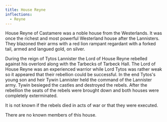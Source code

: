 ```yaml
---
title: House Reyne
inflections:
  - Reyne
---
```


House Reyne of Castamere was a noble house from the Westerlands. It was once the richest and most powerful Westerland house after the Lannisters. They blazoned their arms with a red lion rampant regardant with a forked tail, armed and langued gold, on silver.

During the reign of Tytos Lannister the Lord of House Reyne rebelled against his overlord along with the Tarbecks of Tarbeck Hall. The Lord of House Reyne was an experienced warrior while Lord Tytos was rather weak so it appeared that their rebellion could be successful. In the end Tytos's young son and heir Tywin Lannister held the command of the Lannister army. Tywin besieged the castles and destroyed the rebels. After the rebellion the seats of the rebels were brought down and both houses were completely exterminated.

It is not known if the rebels died in acts of war or that they were executed.

There are no known members of this house.





